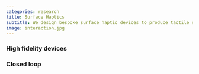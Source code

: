 ```yaml
---
categories: research
title: Surface Haptics
subtitle: We design bespoke surface haptic devices to produce tactile sensation directly on the user's fingertip
image: interaction.jpg
---
```


<!-- List of previous surface haptic devices -->
### High fidelity devices


### Closed loop
